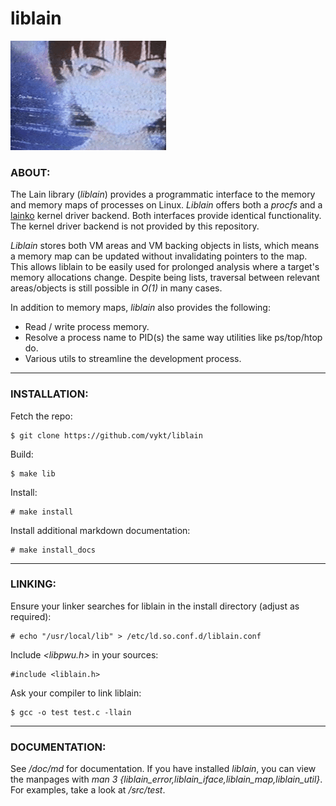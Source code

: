 # liblain

![liblain](liblain.gif)

### ABOUT:

The Lain library (<i>liblain</i>) provides a programmatic interface to the memory and memory maps of processes on Linux. <i>Liblain</i> offers both a <i>procfs</i> and a [lainko](https://github.com/vykt/lainko) kernel driver backend. Both interfaces provide identical functionality. The kernel driver backend is not provided by this repository.

<i>Liblain</i> stores both VM areas and VM backing objects in lists, which means a memory map can be updated without invalidating pointers to the map. This allows liblain to be easily used for prolonged analysis where a target's memory allocations change. Despite being lists, traversal between relevant areas/objects is still possible in <i>O(1)</i> in many cases.

In addition to memory maps, <i>liblain</i> also provides the following:

- Read / write process memory.
- Resolve a process name to PID(s) the same way utilities like ps/top/htop do.
- Various utils to streamline the development process.

---

### INSTALLATION:

Fetch the repo:
```
$ git clone https://github.com/vykt/liblain
```

Build:
```
$ make lib
```

Install:
```
# make install
```

Install additional markdown documentation:
```
# make install_docs
```

---

### LINKING:

Ensure your linker searches for liblain in the install directory (adjust as required):
```
# echo "/usr/local/lib" > /etc/ld.so.conf.d/liblain.conf
```

Include <i>\<libpwu.h\></i> in your sources:
```
#include <liblain.h>
```

Ask your compiler to link liblain:
```
$ gcc -o test test.c -llain
```

---

### DOCUMENTATION:

See <i>/doc/md</i> for documentation. If you have installed <i>liblain</i>, you can view the manpages with <i>man 3 {liblain_error,liblain_iface,liblain_map,liblain_util}</i>. For examples, take a look at <i>/src/test</i>.
